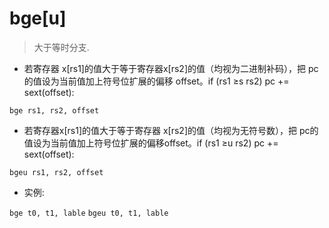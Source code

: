 # bge[u]

> 大于等时分支.

- 若寄存器 x[rs1]的值大于等于寄存器x[rs2]的值（均视为二进制补码），把 pc的值设为当前值加上符号位扩展的偏移 offset。if (rs1 ≥s rs2) pc += sext(offset):

`bge rs1, rs2, offset`

- 若寄存器x[rs1]的值大于等于寄存器 x[rs2]的值（均视为无符号数），把 pc的值设为当前值加上符号位扩展的偏移offset。if (rs1 ≥u rs2) pc += sext(offset):

`bgeu rs1, rs2, offset`

- 实例:

`bge t0, t1, lable`
`bgeu t0, t1, lable`

